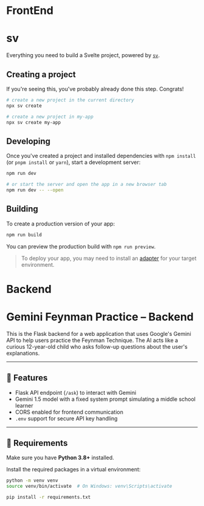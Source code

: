 # FrontEnd

# sv

Everything you need to build a Svelte project, powered by [`sv`](https://github.com/sveltejs/cli).

## Creating a project

If you're seeing this, you've probably already done this step. Congrats!

```bash
# create a new project in the current directory
npx sv create

# create a new project in my-app
npx sv create my-app
```

## Developing

Once you've created a project and installed dependencies with `npm install` (or `pnpm install` or `yarn`), start a development server:

```bash
npm run dev

# or start the server and open the app in a new browser tab
npm run dev -- --open
```

## Building

To create a production version of your app:

```bash
npm run build
```

You can preview the production build with `npm run preview`.

> To deploy your app, you may need to install an [adapter](https://svelte.dev/docs/kit/adapters) for your target environment.


# Backend

# Gemini Feynman Practice – Backend

This is the Flask backend for a web application that uses Google's Gemini API to help users practice the Feynman Technique. The AI acts like a curious 12-year-old child who asks follow-up questions about the user's explanations.

---

## 🚀 Features

- Flask API endpoint (`/ask`) to interact with Gemini
- Gemini 1.5 model with a fixed system prompt simulating a middle school learner
- CORS enabled for frontend communication
- `.env` support for secure API key handling

---

## 🧰 Requirements

Make sure you have **Python 3.8+** installed.

Install the required packages in a virtual environment:

```bash
python -m venv venv
source venv/bin/activate  # On Windows: venv\Scripts\activate

pip install -r requirements.txt
